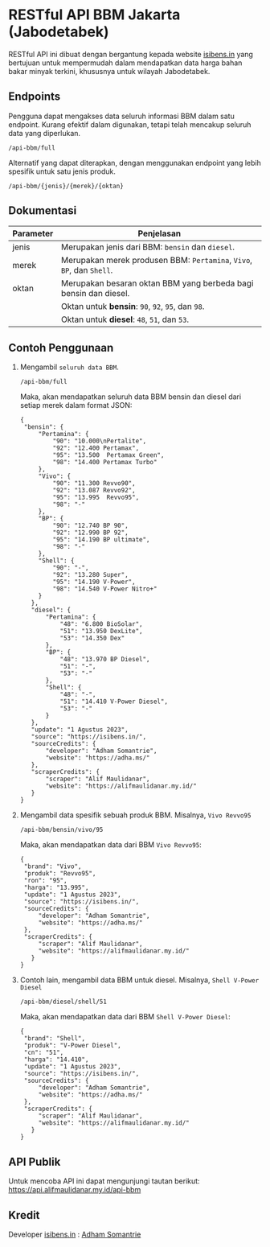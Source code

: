 # RESTful API BBM Jakarta (Jabodetabek)

RESTful API ini dibuat dengan bergantung kepada website [isibens.in](https://isibens.in/) yang bertujuan untuk mempermudah dalam mendapatkan data harga bahan bakar minyak terkini, khususnya untuk wilayah Jabodetabek.

## Endpoints
Pengguna dapat mengakses data seluruh informasi BBM dalam satu endpoint. Kurang efektif dalam digunakan, tetapi telah mencakup seluruh data yang diperlukan.
```
/api-bbm/full
```

Alternatif yang dapat diterapkan, dengan menggunakan endpoint yang lebih spesifik untuk satu jenis produk.
```
/api-bbm/{jenis}/{merek}/{oktan}
```

## Dokumentasi

| Parameter |                               Penjelasan                               |
| --------- | ---------------------------------------------------------------------- |
| jenis     | Merupakan jenis dari BBM: `bensin` dan `diesel`.                       |
| merek     | Merupakan merek produsen BBM: `Pertamina`, `Vivo`, `BP`, dan `Shell`.  |
| oktan     | Merupakan besaran oktan BBM yang berbeda bagi bensin dan diesel.       |
|           | Oktan untuk **bensin**: `90`, `92`, `95`, dan `98`.                    |
|           | Oktan untuk **diesel**: `48`, `51`, dan `53`.                          |

## Contoh Penggunaan

1. Mengambil `seluruh data BBM`.
   ```
   /api-bbm/full
   ```

   Maka, akan mendapatkan seluruh data BBM bensin dan diesel dari setiap merek dalam format JSON:
   ```
   {
    "bensin": {
        "Pertamina": {
            "90": "10.000\nPertalite",
            "92": "12.400 Pertamax",
            "95": "13.500  Pertamax Green",
            "98": "14.400 Pertamax Turbo"
        },
        "Vivo": {
            "90": "11.300 Revvo90",
            "92": "13.087 Revvo92",
            "95": "13.995  Revvo95",
            "98": "-"
        },
        "BP": {
            "90": "12.740 BP 90",
            "92": "12.990 BP 92",
            "95": "14.190 BP ultimate",
            "98": "-"
        },
        "Shell": {
            "90": "-",
            "92": "13.280 Super",
            "95": "14.190 V-Power",
            "98": "14.540 V-Power Nitro+"
        }
      },
      "diesel": {
          "Pertamina": {
              "48": "6.800 BioSolar",
              "51": "13.950 DexLite",
              "53": "14.350 Dex"
          },
          "BP": {
              "48": "13.970 BP Diesel",
              "51": "-",
              "53": "-"
          },
          "Shell": {
              "48": "-",
              "51": "14.410 V-Power Diesel",
              "53": "-"
          }
      },
      "update": "1 Agustus 2023",
      "source": "https://isibens.in/",
      "sourceCredits": {
          "developer": "Adham Somantrie",
          "website": "https://adha.ms/"
      },
      "scraperCredits": {
          "scraper": "Alif Maulidanar",
          "website": "https://alifmaulidanar.my.id/"
      }
   }
   ```
2. Mengambil data spesifik sebuah produk BBM. Misalnya, `Vivo Revvo95`
   ```
   /api-bbm/bensin/vivo/95
   ```

   Maka, akan mendapatkan data dari BBM `Vivo Revvo95`:
   ```
   {
    "brand": "Vivo",
    "produk": "Revvo95",
    "ron": "95",
    "harga": "13.995",
    "update": "1 Agustus 2023",
    "source": "https://isibens.in/",
    "sourceCredits": {
        "developer": "Adham Somantrie",
        "website": "https://adha.ms/"
    },
    "scraperCredits": {
        "scraper": "Alif Maulidanar",
        "website": "https://alifmaulidanar.my.id/"
      }
   }
   ```
3. Contoh lain, mengambil data BBM untuk diesel. Misalnya, `Shell V-Power Diesel`
   ```
   /api-bbm/diesel/shell/51
   ```

   Maka, akan mendapatkan data dari BBM `Shell V-Power Diesel`:
   ```
   {
    "brand": "Shell",
    "produk": "V-Power Diesel",
    "cn": "51",
    "harga": "14.410",
    "update": "1 Agustus 2023",
    "source": "https://isibens.in/",
    "sourceCredits": {
        "developer": "Adham Somantrie",
        "website": "https://adha.ms/"
    },
    "scraperCredits": {
        "scraper": "Alif Maulidanar",
        "website": "https://alifmaulidanar.my.id/"
      }
   }
   ```

## API Publik
Untuk mencoba API ini dapat mengunjungi tautan berikut:
https://api.alifmaulidanar.my.id/api-bbm


## Kredit
Developer [isibens.in](https://isibens.in/) : [Adham Somantrie](https://adha.ms/)
